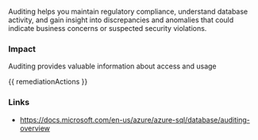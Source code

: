 
Auditing helps you maintain regulatory compliance, understand database activity, and gain insight into discrepancies and anomalies that could indicate business concerns or suspected security violations.

### Impact
Auditing provides valuable information about access and usage

<!-- DO NOT CHANGE -->
{{ remediationActions }}

### Links
- https://docs.microsoft.com/en-us/azure/azure-sql/database/auditing-overview


